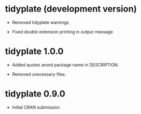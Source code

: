 # tidyplate (development version)

* Removed tidyplate warnings

* Fixed double extension printing in output message

# tidyplate 1.0.0

* Added quotes arond package name in DESCRIPTION.

* Removed unecessary files.

# tidyplate 0.9.0

* Initial CRAN submission.
